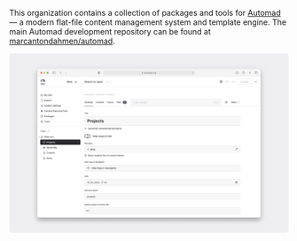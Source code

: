 This organization contains a collection of packages and tools for [Automad](https://automad.org) &mdash; a modern flat-file content management system and template engine.
The main Automad development repository can be found at [marcantondahmen/automad](https://github.com/marcantondahmen/automad).

[![Mockup](https://raw.githubusercontent.com/marcantondahmen/media-files/master/automad-v2/readme-light.png)](https://automad.org)
